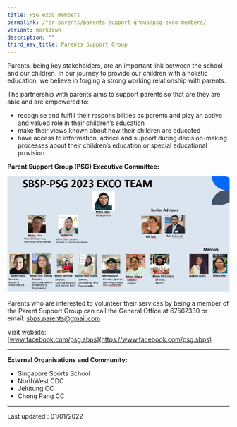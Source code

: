 ```yaml
---
title: PSG exco members
permalink: /for-parents/parents-support-group/psg-exco-members/
variant: markdown
description: ""
third_nav_title: Parents Support Group
---
```

Parents, being key stakeholders, are an important link between the school and our children. In our journey to provide our children with a holistic education, we believe in forging a strong working relationship with parents.
<!--
<img style="width:70%" src="/images/PSG.jpeg">
-->
The partnership with parents aims to support parents so that are they are able and are empowered to:  
  

*   recognise and fulfill their responsibilities as parents and play an active and valued role in their children’s education
*   make their views known about how their children are educated
*   have access to information, advice and support during decision-making processes about their children’s education or special educational provision.  
      
    

**Parent Support Group (PSG) Executive Committee:**

![](/images/2023_PSG_Exco.PNG)

Parents who are interested to volunteer their services by being a member of the Parent Support Group can call the General Office at 67567330 or email:&nbsp;[sbps.parents@gmail.com](mailto:sbps.parents@gmail.com)  
  
Visit website:  
[www.facebook.com/psg.sbps](https://www.facebook.com/psg.sbps)  
  
  

* * *

  
**External Organisations and Community:**  

*   Singapore Sports School
*   NorthWest CDC
*   Jelutung CC
*   Chong Pang CC

* * *

  
Last updated : 01/01/2022